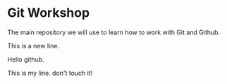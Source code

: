# Git Workshop

The main repository we will use to learn how to work with Git and Github.

This is a new line.

Hello github.

This is my line. don't touch it!
